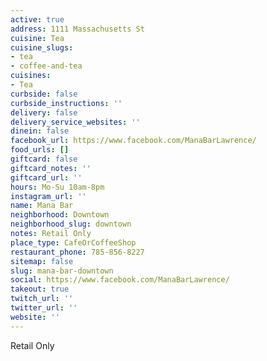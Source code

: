 ```yaml
---
active: true
address: 1111 Massachusetts St
cuisine: Tea
cuisine_slugs:
- tea
- coffee-and-tea
cuisines:
- Tea
curbside: false
curbside_instructions: ''
delivery: false
delivery_service_websites: ''
dinein: false
facebook_url: https://www.facebook.com/ManaBarLawrence/
food_urls: []
giftcard: false
giftcard_notes: ''
giftcard_url: ''
hours: Mo-Su 10am-8pm
instagram_url: ''
name: Mana Bar
neighborhood: Downtown
neighborhood_slug: downtown
notes: Retail Only
place_type: CafeOrCoffeeShop
restaurant_phone: 785-856-8227
sitemap: false
slug: mana-bar-downtown
social: https://www.facebook.com/ManaBarLawrence/
takeout: true
twitch_url: ''
twitter_url: ''
website: ''
---
```


Retail Only